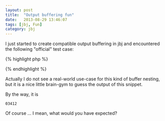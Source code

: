 ```yaml
---
layout: post
title:  "Output buffering fun"
date:   2013-08-29 13:46:07
tags: [jbj, Fun]
category: jbj
---
```


I just started to create compatible output buffering in jbj and encountered the following "official" test case:

{% highlight php %}
<?php
echo 0;
	ob_start();
		ob_start();
			ob_start();
				ob_start();
					echo 1;
				ob_end_flush();
				echo 2;
			$ob = ob_get_clean();
		echo 3;
		ob_flush();
		ob_end_clean();
	echo 4;
	ob_end_flush();
echo $ob;
?>
{% endhighlight %}

Actually I do not see a real-world use-case for this kind of buffer nesting, but it is a nice little brain-gym to guess the output of this snippet.

By the way, it is

~~~
03412
~~~

Of course ... I mean, what would you have expected?